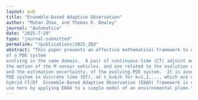```yaml
---
layout: pub
title: "Ensemble-Based Adaptive Observation"
author: "Muhan Zhao, and Thomas R. Bewley"
journal: "Automatica"
date: "2025-7-20"
type: "journal-submitted"
permalink: "/publications/2025_ZBd"
abstract: "This paper presents an effective mathematical framework to optimize the feasible trajectories of sensor vehicles moving through a given physical domain, in order to minimize a relevant measure of the uncertainty of an ensemble-based estimate 
of a PDE system 
evolving in the same domain.  A pair of continuous-time (CT) adjoint analyses is used in this optimization framework, one related to 
the motion of the M sensor vehicles, and one related to the evolution of the N ensemble members representing both the estimate, 
and the estimation uncertainty, of the evolving PDE system.  It is assumed that the sensor vehicles take local measurements of the 
PDE system in discrete time (DT), at t_k=k/h for k=1,2,..., which are used to develop the state estimate.  The resulting 
hybrid CT/DT  Ensemble-Based Adaptive Observation (EBAO) framework is extensible to a broad range of systems; we illustrate its 
use here by applying EBAO to a simple model of an environmental plume."
---
```

